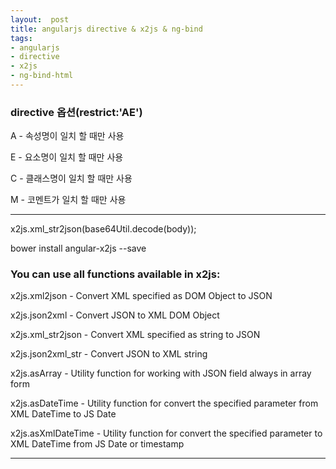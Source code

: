 ```yaml
---
layout:  post
title: angularjs directive & x2js & ng-bind
tags:
- angularjs
- directive
- x2js
- ng-bind-html
---
```


### directive 옵션(restrict:'AE')

A - 속성명이 일치 할 때만 사용

E - 요소명이 일치 할 때만 사용

C - 클래스명이 일치 할 때만 사용

M - 코멘트가 일치 할 때만 사용

---

x2js.xml_str2json(base64Util.decode(body));

bower install angular-x2js --save


### You can use all functions available in x2js:

x2js.xml2json - Convert XML specified as DOM Object to JSON

x2js.json2xml - Convert JSON to XML DOM Object

x2js.xml_str2json - Convert XML specified as string to JSON

x2js.json2xml_str - Convert JSON to XML string

x2js.asArray - Utility function for working with JSON field always in array form

x2js.asDateTime - Utility function for convert the specified parameter from XML DateTime to JS Date

x2js.asXmlDateTime - Utility function for convert the specified parameter to XML DateTime from JS Date or timestamp

---

<ng-bind-html ng-bind-html="'TW'|translate"></ng-bind-html>

<span ng-bind-html="msg.ING"></span>

<i translate ="TW" translate-values="{ product_name: ''}"></i>